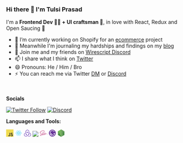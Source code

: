 ### Hi there :wave: I'm Tulsi Prasad

I'm a **Frontend Dev 👨‍💻 + UI craftsman 💖**, in love with React, Redux and Open Saucing :pizza:

- 💪 I’m currently working on Shopify for an [ecommerce](https://butterme.in) project
- 🌱 Meanwhile I'm journaling my hardships and findings on my [blog](https://wirescript.now.sh)
- 💬 Join me and my friends on [Wirescript Discord](https://bit.ly/wirescript)
- 📫 I share what I think on [Twitter](https://twitter.com/heytulsiprasad)
- 😄 Pronouns: He / Him / Bro
- ⚡ You can reach me via Twitter [DM](https://twitter.com/heytulsiprasad) or [Discord](https://bit.ly/wirescript)

</br>

**Socials**

<a href="https://twitter.com/intent/follow?screen_name=heytulsiprasad"><img alt="Twitter Follow" src="https://img.shields.io/twitter/follow/heytulsiprasad?style=social" /></a>
<a href="https://bit.ly/wirescript"><img alt="Discord" src="https://img.shields.io/discord/775573977078169640?color=blue&label=Discord%20%7C%20Wirescript" /></a>

**Languages and Tools:**  

<code><img height="20" src="https://raw.githubusercontent.com/github/explore/80688e429a7d4ef2fca1e82350fe8e3517d3494d/topics/javascript/javascript.png"></code>
<code><img height="20" src="https://raw.githubusercontent.com/github/explore/80688e429a7d4ef2fca1e82350fe8e3517d3494d/topics/react/react.png"></code>
<code><img height="20" src="https://raw.githubusercontent.com/github/explore/80688e429a7d4ef2fca1e82350fe8e3517d3494d/topics/redux/redux.png"></code>
<code><img height="20" src="https://miro.medium.com/max/640/1*-ivYkzeuYJedPKdEdfnNlg.png"></code>
<code><img height="20" src="https://raw.githubusercontent.com/github/explore/80688e429a7d4ef2fca1e82350fe8e3517d3494d/topics/sass/sass.png"></code>
<code><img height="20" src="https://raw.githubusercontent.com/github/explore/e94815998e4e0713912fed477a1f346ec04c3da2/topics/gatsby/gatsby.png"></code>
<code><img height="20" src="https://raw.githubusercontent.com/github/explore/80688e429a7d4ef2fca1e82350fe8e3517d3494d/topics/nodejs/nodejs.png"></code>    

<!-- ![steve-rogers-gif](https://media1.giphy.com/media/OxbgqAAIfeXNS/giphy.gif) -->
